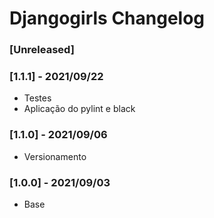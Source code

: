 # Djangogirls Changelog

### [Unreleased] 

### [1.1.1] - 2021/09/22 

- Testes
- Aplicação do pylint e black

### [1.1.0] - 2021/09/06 

- Versionamento

### [1.0.0] - 2021/09/03

- Base 